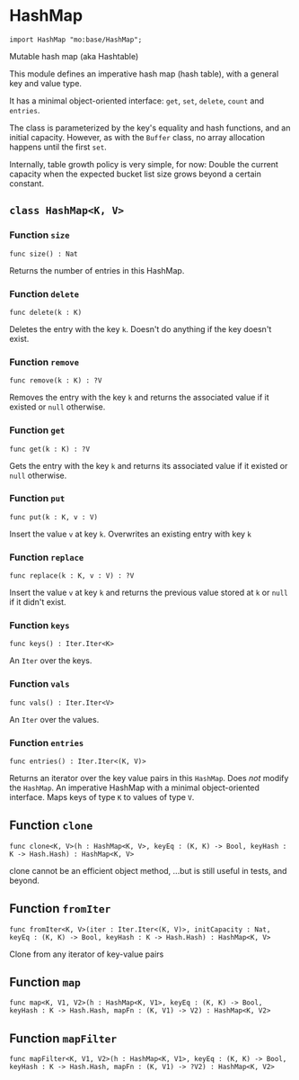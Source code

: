 # HashMap

``` motoko
import HashMap "mo:base/HashMap";
```

Mutable hash map (aka Hashtable)

This module defines an imperative hash map (hash table), with a general key and value type.

It has a minimal object-oriented interface: `get`, `set`, `delete`, `count` and `entries`.

The class is parameterized by the key's equality and hash functions,
and an initial capacity.  However, as with the `Buffer` class, no array allocation
happens until the first `set`.

Internally, table growth policy is very simple, for now:
 Double the current capacity when the expected bucket list size grows beyond a certain constant.

## `class HashMap<K, V>`


### Function `size`
``` motoko no-repl
func size() : Nat
```

Returns the number of entries in this HashMap.


### Function `delete`
``` motoko no-repl
func delete(k : K)
```

Deletes the entry with the key `k`. Doesn't do anything if the key doesn't
exist.


### Function `remove`
``` motoko no-repl
func remove(k : K) : ?V
```

Removes the entry with the key `k` and returns the associated value if it
existed or `null` otherwise.


### Function `get`
``` motoko no-repl
func get(k : K) : ?V
```

Gets the entry with the key `k` and returns its associated value if it
existed or `null` otherwise.


### Function `put`
``` motoko no-repl
func put(k : K, v : V)
```

Insert the value `v` at key `k`. Overwrites an existing entry with key `k`


### Function `replace`
``` motoko no-repl
func replace(k : K, v : V) : ?V
```

Insert the value `v` at key `k` and returns the previous value stored at
`k` or `null` if it didn't exist.


### Function `keys`
``` motoko no-repl
func keys() : Iter.Iter<K>
```

An `Iter` over the keys.


### Function `vals`
``` motoko no-repl
func vals() : Iter.Iter<V>
```

An `Iter` over the values.


### Function `entries`
``` motoko no-repl
func entries() : Iter.Iter<(K, V)>
```

Returns an iterator over the key value pairs in this
`HashMap`. Does _not_ modify the `HashMap`.
An imperative HashMap with a minimal object-oriented interface.
Maps keys of type `K` to values of type `V`.

## Function `clone`
``` motoko no-repl
func clone<K, V>(h : HashMap<K, V>, keyEq : (K, K) -> Bool, keyHash : K -> Hash.Hash) : HashMap<K, V>
```

clone cannot be an efficient object method,
...but is still useful in tests, and beyond.

## Function `fromIter`
``` motoko no-repl
func fromIter<K, V>(iter : Iter.Iter<(K, V)>, initCapacity : Nat, keyEq : (K, K) -> Bool, keyHash : K -> Hash.Hash) : HashMap<K, V>
```

Clone from any iterator of key-value pairs

## Function `map`
``` motoko no-repl
func map<K, V1, V2>(h : HashMap<K, V1>, keyEq : (K, K) -> Bool, keyHash : K -> Hash.Hash, mapFn : (K, V1) -> V2) : HashMap<K, V2>
```


## Function `mapFilter`
``` motoko no-repl
func mapFilter<K, V1, V2>(h : HashMap<K, V1>, keyEq : (K, K) -> Bool, keyHash : K -> Hash.Hash, mapFn : (K, V1) -> ?V2) : HashMap<K, V2>
```

